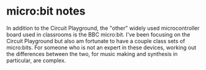 micro:bit notes
===============

In addition to the Circuit Playground, the "other" widely used microcontroller board used in classrooms is the BBC micro:bit.  I've been focusing on the Circuit Playground but also am fortunate to have a couple class sets of micro:bits.  For someone who is not an expert in these devices, working out the differences between the two, for music making and synthesis in particular, are complex.

